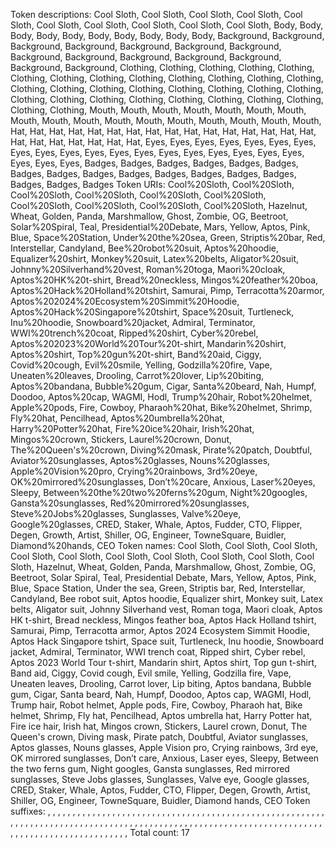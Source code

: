 Token descriptions:
Cool Sloth, Cool Sloth, Cool Sloth, Cool Sloth, Cool Sloth, Cool Sloth, Cool Sloth, Cool Sloth, Cool Sloth, Cool Sloth, Body, Body, Body, Body, Body, Body, Body, Body, Body, Body, Background, Background, Background, Background, Background, Background, Background, Background, Background, Background, Background, Background, Background, Background, Clothing, Clothing, Clothing, Clothing, Clothing, Clothing, Clothing, Clothing, Clothing, Clothing, Clothing, Clothing, Clothing, Clothing, Clothing, Clothing, Clothing, Clothing, Clothing, Clothing, Clothing, Clothing, Clothing, Clothing, Clothing, Clothing, Clothing, Clothing, Clothing, Clothing, Clothing, Mouth, Mouth, Mouth, Mouth, Mouth, Mouth, Mouth, Mouth, Mouth, Mouth, Mouth, Mouth, Mouth, Mouth, Mouth, Mouth, Mouth, Hat, Hat, Hat, Hat, Hat, Hat, Hat, Hat, Hat, Hat, Hat, Hat, Hat, Hat, Hat, Hat, Hat, Hat, Hat, Hat, Hat, Hat, Hat, Eyes, Eyes, Eyes, Eyes, Eyes, Eyes, Eyes, Eyes, Eyes, Eyes, Eyes, Eyes, Eyes, Eyes, Eyes, Eyes, Eyes, Eyes, Eyes, Eyes, Eyes, Eyes, Badges, Badges, Badges, Badges, Badges, Badges, Badges, Badges, Badges, Badges, Badges, Badges, Badges, Badges, Badges, Badges, Badges
Token URIs:
Cool%20Sloth, Cool%20Sloth, Cool%20Sloth, Cool%20Sloth, Cool%20Sloth, Cool%20Sloth, Cool%20Sloth, Cool%20Sloth, Cool%20Sloth, Cool%20Sloth, Hazelnut, Wheat, Golden, Panda, Marshmallow, Ghost, Zombie, OG, Beetroot, Solar%20Spiral, Teal, Presidential%20Debate, Mars, Yellow, Aptos, Pink, Blue, Space%20Station, Under%20the%20sea, Green, Striptis%20bar, Red, Interstellar, Candyland, Bee%20robot%20suit, Aptos%20hoodie, Equalizer%20shirt, Monkey%20suit, Latex%20belts, Aligator%20suit, Johnny%20Silverhand%20vest, Roman%20toga, Maori%20cloak, Aptos%20HK%20t-shirt, Bread%20neckless, Mingos%20feather%20boa, Aptos%20Hack%20Holland%20tshirt, Samurai, Pimp, Terracotta%20armor, Aptos%202024%20Ecosystem%20Simmit%20Hoodie, Aptos%20Hack%20Singapore%20tshirt, Space%20suit, Turtleneck, Inu%20hoodie, Snowboard%20jacket, Admiral, Terminator, WWI%20trench%20coat, Ripped%20shirt, Cyber%20rebel, Aptos%202023%20World%20Tour%20t-shirt, Mandarin%20shirt, Aptos%20shirt, Top%20gun%20t-shirt, Band%20aid, Ciggy, Covid%20cough, Evil%20smile, Yelling, Godzilla%20fire, Vape, Uneaten%20leaves, Drooling, Carrot%20lover, Lip%20biting, Aptos%20bandana, Bubble%20gum, Cigar, Santa%20beard, Nah, Humpf, Doodoo, Aptos%20cap, WAGMI, Hodl, Trump%20hair, Robot%20helmet, Apple%20pods, Fire, Cowboy, Pharaoh%20hat, Bike%20helmet, Shrimp, Fly%20hat, Pencilhead, Aptos%20umbrella%20hat, Harry%20Potter%20hat, Fire%20ice%20hair, Irish%20hat, Mingos%20crown, Stickers, Laurel%20crown, Donut, The%20Queen's%20crown, Diving%20mask, Pirate%20patch, Doubtful, Aviator%20sunglasses, Aptos%20glasses, Nouns%20glasses, Apple%20Vision%20pro, Crying%20rainbows, 3rd%20eye, OK%20mirrored%20sunglasses, Don’t%20care, Anxious, Laser%20eyes, Sleepy, Between%20the%20two%20ferns%20gum, Night%20googles, Gansta%20sunglasses, Red%20mirrored%20sunglasses, Steve%20Jobs%20glasses, Sunglasses, Valve%20eye, Google%20glasses, CRED, Staker, Whale, Aptos, Fudder, CTO, Flipper, Degen, Growth, Artist, Shiller, OG, Engineer, TowneSquare, Buidler, Diamond%20hands, CEO
Token names:
Cool Sloth, Cool Sloth, Cool Sloth, Cool Sloth, Cool Sloth, Cool Sloth, Cool Sloth, Cool Sloth, Cool Sloth, Cool Sloth, Hazelnut, Wheat, Golden, Panda, Marshmallow, Ghost, Zombie, OG, Beetroot, Solar Spiral, Teal, Presidential Debate, Mars, Yellow, Aptos, Pink, Blue, Space Station, Under the sea, Green, Striptis bar, Red, Interstellar, Candyland, Bee robot suit, Aptos hoodie, Equalizer shirt, Monkey suit, Latex belts, Aligator suit, Johnny Silverhand vest, Roman toga, Maori cloak, Aptos HK t-shirt, Bread neckless, Mingos feather boa, Aptos Hack Holland tshirt, Samurai, Pimp, Terracotta armor, Aptos 2024 Ecosystem Simmit Hoodie, Aptos Hack Singapore tshirt, Space suit, Turtleneck, Inu hoodie, Snowboard jacket, Admiral, Terminator, WWI trench coat, Ripped shirt, Cyber rebel, Aptos 2023 World Tour t-shirt, Mandarin shirt, Aptos shirt, Top gun t-shirt, Band aid, Ciggy, Covid cough, Evil smile, Yelling, Godzilla fire, Vape, Uneaten leaves, Drooling, Carrot lover, Lip biting, Aptos bandana, Bubble gum, Cigar, Santa beard, Nah, Humpf, Doodoo, Aptos cap, WAGMI, Hodl, Trump hair, Robot helmet, Apple pods, Fire, Cowboy, Pharaoh hat, Bike helmet, Shrimp, Fly hat, Pencilhead, Aptos umbrella hat, Harry Potter hat, Fire ice hair, Irish hat, Mingos crown, Stickers, Laurel crown, Donut, The Queen's crown, Diving mask, Pirate patch, Doubtful, Aviator sunglasses, Aptos glasses, Nouns glasses, Apple Vision pro, Crying rainbows, 3rd eye, OK mirrored sunglasses, Don’t care, Anxious, Laser eyes, Sleepy, Between the two ferns gum, Night googles, Gansta sunglasses, Red mirrored sunglasses, Steve Jobs glasses, Sunglasses, Valve eye, Google glasses, CRED, Staker, Whale, Aptos, Fudder, CTO, Flipper, Degen, Growth, Artist, Shiller, OG, Engineer, TowneSquare, Buidler, Diamond hands, CEO
Token suffixes:
, , , , , , , , , , , , , , , , , , , , , , , , , , , , , , , , , , , , , , , , , , , , , , , , , , , , , , , , , , , , , , , , , , , , , , , , , , , , , , , , , , , , , , , , , , , , , , , , , , , , , , , , , , , , , , , , , , , , , , , , , , , , , , , , , , , , , , , , , , , , , , , 
Total count: 17